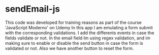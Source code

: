 # sendEmail-js

This code was developed for training reasons as part of the course 'JavaScript Moderno' on Udemy
In this app I am emulating a form submit with the corresponding validations. I add the differents events in case the fields validate or not.
In the email field Im using regex validation, and im making sure to enable or disable the send button in case the form is validated or not.
Also we have another button to reset the form.

